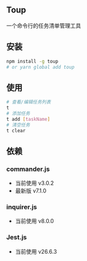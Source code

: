 ## Toup

一个命令行的任务清单管理工具 

## 安装

```sh
npm install -g toup
# or yarn global add toup
```

## 使用

```sh
# 查看/编辑任务列表
t
# 添加任务
t add [taskName]
# 清空任务
t clear
```

## 依赖

### commander.js

- 当前使用 v3.0.2
- 最新版 v7.1.0 

### inquirer.js

- 当前使用 v8.0.0

### Jest.js

- 当前使用 v26.6.3